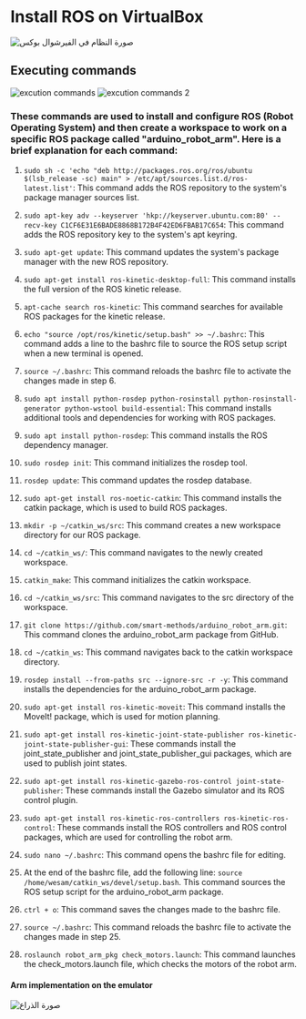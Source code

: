 # Install ROS on VirtualBox
![صورة النظام في الفيرشوال بوكس](https://github.com/rahafasiri/Rahaf/assets/139389205/2dbc7072-1aeb-40bd-bf4a-ed0fa9869aab)
## Executing commands
![excution commands](https://github.com/rahafasiri/Rahaf/assets/139389205/6231665f-0df9-4b27-ab63-4b164d5cd8f4)
![excution commands 2](https://github.com/rahafasiri/Rahaf/assets/139389205/d486891a-cf1c-47ef-8265-5adfe12eca6c)

### These commands are used to install and configure ROS (Robot Operating System) and then create a workspace to work on a specific ROS package called "arduino_robot_arm". Here is a brief explanation for each command:

1. `sudo sh -c 'echo "deb http://packages.ros.org/ros/ubuntu $(lsb_release -sc) main" > /etc/apt/sources.list.d/ros-latest.list'`: This command adds the ROS repository to the system's package manager sources list.

2. `sudo apt-key adv --keyserver 'hkp://keyserver.ubuntu.com:80' --recv-key C1CF6E31E6BADE8868B172B4F42ED6FBAB17C654`: This command adds the ROS repository key to the system's apt keyring.

3. `sudo apt-get update`: This command updates the system's package manager with the new ROS repository.

4. `sudo apt-get install ros-kinetic-desktop-full`: This command installs the full version of the ROS kinetic release.

5. `apt-cache search ros-kinetic`: This command searches for available ROS packages for the kinetic release.

6. `echo "source /opt/ros/kinetic/setup.bash" >> ~/.bashrc`: This command adds a line to the bashrc file to source the ROS setup script when a new terminal is opened.

7. `source ~/.bashrc`: This command reloads the bashrc file to activate the changes made in step 6.

8. `sudo apt install python-rosdep python-rosinstall python-rosinstall-generator python-wstool build-essential`: This command installs additional tools and dependencies for working with ROS packages.

9. `sudo apt install python-rosdep`: This command installs the ROS dependency manager.

10. `sudo rosdep init`: This command initializes the rosdep tool.

11. `rosdep update`: This command updates the rosdep database.

12. `sudo apt-get install ros-noetic-catkin`: This command installs the catkin package, which is used to build ROS packages.

13. `mkdir -p ~/catkin_ws/src`: This command creates a new workspace directory for our ROS package.

14. `cd ~/catkin_ws/`: This command navigates to the newly created workspace.

15. `catkin_make`: This command initializes the catkin workspace.

16. `cd ~/catkin_ws/src`: This command navigates to the src directory of the workspace.

17. `git clone https://github.com/smart-methods/arduino_robot_arm.git`: This command clones the arduino_robot_arm package from GitHub.

18. `cd ~/catkin_ws`: This command navigates back to the catkin workspace directory.

19. `rosdep install --from-paths src --ignore-src -r -y`: This command installs the dependencies for the arduino_robot_arm package.

20. `sudo apt-get install ros-kinetic-moveit`: This command installs the MoveIt! package, which is used for motion planning.

21. `sudo apt-get install ros-kinetic-joint-state-publisher ros-kinetic-joint-state-publisher-gui`: These commands install the joint_state_publisher and joint_state_publisher_gui packages, which are used to publish joint states.

22. `sudo apt-get install ros-kinetic-gazebo-ros-control joint-state-publisher`: These commands install the Gazebo simulator and its ROS control plugin.

23. `sudo apt-get install ros-kinetic-ros-controllers ros-kinetic-ros-control`: These commands install the ROS controllers and ROS control packages, which are used for controlling the robot arm.

24. `sudo nano ~/.bashrc`: This command opens the bashrc file for editing.

25. At the end of the bashrc file, add the following line: `source /home/wesam/catkin_ws/devel/setup.bash`. This command sources the ROS setup script for the arduino_robot_arm package.

26. `ctrl + o`: This command saves the changes made to the bashrc file.

27. `source ~/.bashrc`: This command reloads the bashrc file to activate the changes made in step 25.

28. `roslaunch robot_arm_pkg check_motors.launch`: This command launches the check_motors.launch file, which checks the motors of the robot arm.
#### Arm implementation on the emulator
![صورة الذراع ](https://github.com/rahafasiri/Rahaf/assets/139389205/8abfa470-3bd7-457a-add5-6b110746eea9)

